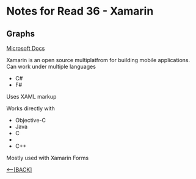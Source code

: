 # Notes for Read 36 - Xamarin

##  Graphs
[Microsoft Docs](https://docs.microsoft.com/en-us/xamarin/get-started/what-is-xamarin)

Xamarin is an open source multiplatfrom for building mobile applications.
Can work under multiple languages
+ C#
+ F#

Uses XAML markup 

Works directly with 

+ Objective-C
+ Java
+ C
+ 
+ C++

Mostly used with Xamarin Forms


[&lt;--&#91;BACK&#93;](/README.md)
